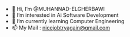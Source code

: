 - 👋 Hi, I’m @MUHANNAD-ELGHERBAWI
- 👀 I’m interested in Ai Software Development 
- 🌱 I’m currently learning Computer Engineering 
- 📫 My Mail : nicejobtryagain@gmail.com

<!---
MUHANNAD-ELGHERBAWI/MUHANNAD-ELGHERBAWI is a ✨ special ✨ repository because its `README.md` (this file) appears on your GitHub profile.
You can click the Preview link to take a look at your changes.
--->
